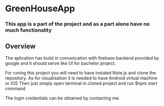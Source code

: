 # GreenHouseApp
### This app is a part of the project and as a part alone have no much functionality

## Overview

The aplication has build in comunication with firebase backend provided by google and it should serve like UI for bachelor project.

For runing this project you will need to have instaled Note.js and clone the repository.
As for visualisation it is needed to have Android virtual machine or IOS
Then just simply open terminal in cloned project and run 
$npm start 
command

The login credentials can be obtained by contacting me.
